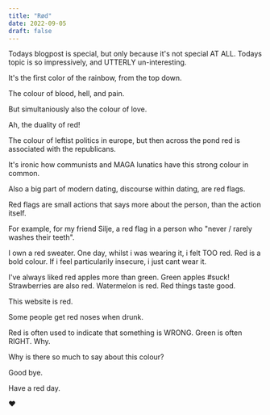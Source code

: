 ```yaml
---
title: "Rød"
date: 2022-09-05
draft: false
---
```


Todays blogpost is special, but only because it's not special AT ALL.
Todays topic is so impressively, and UTTERLY un-interesting.

It's the first color of the rainbow, from the top down.


The colour of blood, hell, and pain.

But simultaniously also the colour of love.


Ah, the duality of red!

The colour of leftist politics in europe, but then across the pond red is associated with the republicans.

It's ironic how communists and MAGA lunatics have this strong colour in common.

Also a big part of modern dating, discourse within dating, are red flags.

Red flags are small actions that says more about the person, than the action itself.

For example, for my friend Silje, a red flag in a person who "never / rarely washes their teeth".

I own a red sweater. One day, whilst i was wearing it, i felt TOO red.
Red is a bold colour. If i feel particularily insecure, i just cant wear it.

I've always liked red apples more than green. Green apples #suck! Strawberries are also red. Watermelon is red. Red things taste good.

This website is red. 

Some people get red noses when drunk.

Red is often used to indicate that something is WRONG.
Green is often RIGHT.
Why.

Why is there so much to say about this colour?

Good bye. 

Have a red day.

❤️
